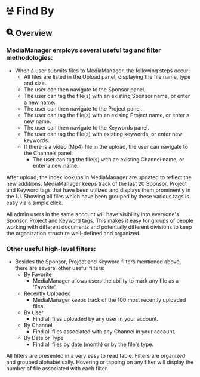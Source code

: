# <img src="https://raw.githubusercontent.com/vishaldhole173/pro-stream-documentation/main/fontawesome/svgs/solid/users.svg" width="20" height="20"> Find By

## <img src="https://raw.githubusercontent.com/vishaldhole173/pro-stream-documentation/main/fontawesome/svgs/solid/magnifying-glass-chart.svg" width="20" height="20"> Overview

### MediaManager employs several useful tag and filter methodologies:

* When a user submits files to MediaManager, the following steps occur:
  - All files are listed in the Upload panel, displaying the file name, type and size.
  - The user can then navigate to the Sponsor panel.
  - The user can tag the file(s) with an existing Sponsor name, or enter a new name.
  - The user can then navigate to the Project panel.
  - The user can tag the file(s) with an exising Project name, or enter a new name.
  - The user can then navigate to the Keywords panel.
  - The user can tag the file(s) with existing keywords, or enter new keywords.
  - If there is a video (Mp4) file in the upload, the user can navigate to the Channels panel.
      - The user can tag the file(s) with an existing Channel name, or enter a new name.

After upload, the index lookups in MediaManager are updated to reflect the new additions. MediaManager keeps track of the last 20 Sponsor, Project and Keyword tags that have been utilized and displays them prominently in the UI. Showing all files which have been grouped by these various tags is easy via a simple click.

All admin users in the same account will have visibility into everyone's Sponsor, Project and Keyword tags. This makes it easy for groups of people working with different documents and potentially different divisions to keep the organization structure well-defined and organized.

### Other useful high-level filters:

* Besides the Sponsor, Project and Keyword filters mentioned above, there are several other useful filters:
  - By Favorite
    - MediaManager allows users the ability to mark any file as a 'Favorite'.
  - Recently Uploaded
    - MediaManager keeps track of the 100 most recently uploaded files.
  - By User
    - Find all files uploaded by any user in your account.
  - By Channel
    - Find all files associated with any Channel in your account.
  - By Date or Type
    - Find all files by date (month) or by the file's type.

All filters are presented in a very easy to read table. Filters are organized and grouped alphabetically. Hovering or tapping on any filter will display the number of file associated with each filter.

